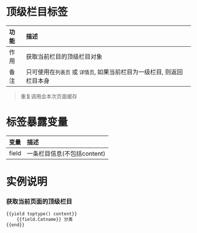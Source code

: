 # 顶级栏目标签
|功能| 描述|
| :------------- |:-------------|
| 作用      | 获取当前栏目的顶级栏目对象 |
| 备注 | 只可使用在`列表页` 或 `详情页`, 如果当前栏目为一级栏目, 则返回栏目本身 |   

> 重复调用会本次页面缓存

# 标签暴露变量
|变量| 描述|
| :------------- |:-------------|
| field | 一条栏目信息(不包括content) |

# 实例说明
### 获取当前页面的顶级栏目 
```html
{{yield toptype() content}}
    {{field.Catname}} 分类
{{end}}
```